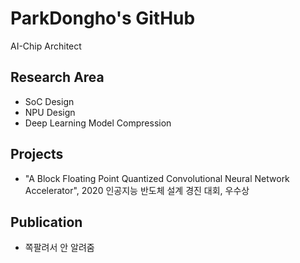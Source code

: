 # ParkDongho's GitHub
AI-Chip Architect

## Research Area
* SoC Design
* NPU Design
* Deep Learning Model Compression

## Projects
* "A Block Floating Point Quantized Convolutional Neural Network Accelerator", 2020 인공지능 반도체 설계 경진 대회, 우수상

## Publication
* 쪽팔려서 안 알려줌

